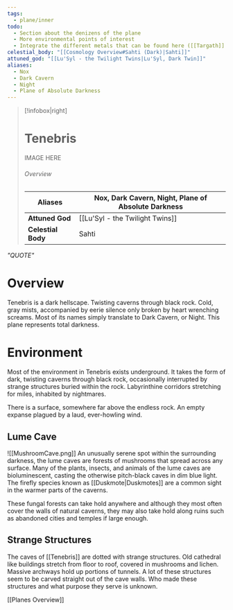 ```yaml
---
tags:
  - plane/inner
todo:
  - Section about the denizens of the plane
  - More environmental points of interest
  - Integrate the different metals that can be found here ([[Targath]] and [[Aururum]])
celestial_body: "[[Cosmology Overview#Sahti (Dark)|Sahti]]"
attuned_god: "[[Lu'Syl - the Twilight Twins|Lu'Syl, Dark Twin]]"
aliases:
  - Nox
  - Dark Cavern
  - Night
  - Plane of Absolute Darkness
---
```

> [!infobox|right]
> # Tenebris
> IMAGE HERE
> ###### Overview
> | **Aliases** | Nox, Dark Cavern, Night, Plane of Absolute Darkness |
> | - | - |
> | **Attuned God** | [[Lu'Syl - the Twilight Twins]] |
> | **Celestial Body** | Sahti |

*"QUOTE"*
# Overview
Tenebris is a dark hellscape. Twisting caverns through black rock. Cold, gray mists, accompanied by eerie silence only broken by heart wrenching screams. Most of its names simply translate to Dark Cavern, or Night. This plane represents total darkness.
# Environment
Most of the environment in Tenebris exists underground. It takes the form of dark, twisting caverns through black rock, occasionally interrupted by strange structures buried within the rock. Labyrinthine corridors stretching for miles, inhabited by nightmares.

There is a surface, somewhere far above the endless rock. An empty expanse plagued by a laud, ever-howling wind.
## Lume Cave
![[MushroomCave.png]]
An unusually serene spot within the surrounding darkness, the lume caves are forests of mushrooms that spread across any surface. Many of the plants, insects, and animals of the lume caves are bioluminescent, casting the otherwise pitch-black caves in dim blue light. The firefly species known as [[Duskmote|Duskmotes]] are a common sight in the warmer parts of the caverns.

These fungal forests can take hold anywhere and although they most often cover the walls of natural caverns, they may also take hold along ruins such as abandoned cities and temples if large enough.
## Strange Structures
The caves of [[Tenebris]] are dotted with strange structures. Old cathedral like buildings stretch from floor to roof, covered in mushrooms and lichen. Massive archways hold up portions of tunnels. A lot of these structures seem to be carved straight out of the cave walls. Who made these structures and what purpose they serve is unknown.

[[Planes Overview]]